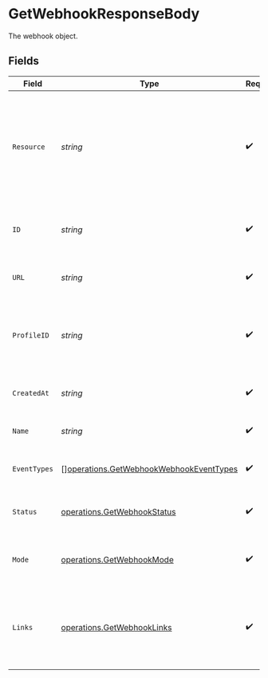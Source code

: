 # GetWebhookResponseBody

The webhook object.


## Fields

| Field                                                                                                                      | Type                                                                                                                       | Required                                                                                                                   | Description                                                                                                                | Example                                                                                                                    |
| -------------------------------------------------------------------------------------------------------------------------- | -------------------------------------------------------------------------------------------------------------------------- | -------------------------------------------------------------------------------------------------------------------------- | -------------------------------------------------------------------------------------------------------------------------- | -------------------------------------------------------------------------------------------------------------------------- |
| `Resource`                                                                                                                 | *string*                                                                                                                   | :heavy_check_mark:                                                                                                         | Indicates the response contains a webhook subscription object.<br/>Will always contain the string `webhook` for this endpoint. | webhook                                                                                                                    |
| `ID`                                                                                                                       | *string*                                                                                                                   | :heavy_check_mark:                                                                                                         | The identifier uniquely referring to this subscription.                                                                    | hook_tNP6fpF9fLJpFWziRcgiH                                                                                                 |
| `URL`                                                                                                                      | *string*                                                                                                                   | :heavy_check_mark:                                                                                                         | The subscription's events destination.                                                                                     | https://example.com/webhook-endpoint                                                                                       |
| `ProfileID`                                                                                                                | *string*                                                                                                                   | :heavy_check_mark:                                                                                                         | The identifier uniquely referring to the profile that created the subscription.                                            | pfl_YyoaNFjtHc                                                                                                             |
| `CreatedAt`                                                                                                                | *string*                                                                                                                   | :heavy_check_mark:                                                                                                         | The subscription's date time of creation.                                                                                  | 2023-03-15T10:00:00Z                                                                                                       |
| `Name`                                                                                                                     | *string*                                                                                                                   | :heavy_check_mark:                                                                                                         | The subscription's name.                                                                                                   | Profile Updates Webhook                                                                                                    |
| `EventTypes`                                                                                                               | [][operations.GetWebhookWebhookEventTypes](../../models/operations/getwebhookwebhookeventtypes.md)                         | :heavy_check_mark:                                                                                                         | The events types that are subscribed.                                                                                      | [<br/>"profile.create",<br/>"profile.blocked"<br/>]                                                                        |
| `Status`                                                                                                                   | [operations.GetWebhookStatus](../../models/operations/getwebhookstatus.md)                                                 | :heavy_check_mark:                                                                                                         | The subscription's current status.                                                                                         | enabled                                                                                                                    |
| `Mode`                                                                                                                     | [operations.GetWebhookMode](../../models/operations/getwebhookmode.md)                                                     | :heavy_check_mark:                                                                                                         | Whether this entity was created in live mode or in test mode.                                                              | live                                                                                                                       |
| `Links`                                                                                                                    | [operations.GetWebhookLinks](../../models/operations/getwebhooklinks.md)                                                   | :heavy_check_mark:                                                                                                         | An object with several relevant URLs. Every URL object will contain an `href` and a `type` field.                          |                                                                                                                            |